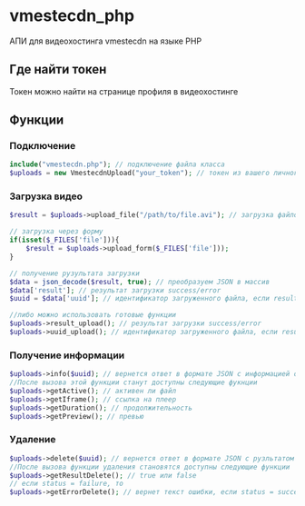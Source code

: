 # vmestecdn_php

АПИ для видеохостинга vmestecdn на языке PHP

## Где найти токен

Токен можно найти на странице профиля в видеохостинге


## Функции
### Подключение
```php
include("vmestecdn.php"); // подключение файла класса
$uploads = new VmestecdnUpload("your_token"); // токен из вашего личного кабинета
```
### Загрузка видео
```php
$result = $uploads->upload_file("/path/to/file.avi"); // загрузка файлов с вашего сервера

// загрузка через форму
if(isset($_FILES['file'])){
    $result = $uploads->upload_form($_FILES['file']));
}

// получение рузультата загрузки
$data = json_decode($result, true); // преобразуем JSON в массив
$data['result']; // результат загрузки success/error
$uuid = $data['uuid']; // идентификатор загруженного файла, если result: success;

//либо можно использовать готовые функции
$uploads->result_upload(); // результат загрузки success/error
$uploads->uuid_upload(); // идентификатор загруженного файла, если result: success;

```
### Получение информации
```php
$uploads->info($uuid); // вернется ответ в формате JSON с информацией о файле
//После вызова этой функции станут доступны следующие фукнции
$uploads->getActive(); // активен ли файл
$uploads->getIframe(); // ссылка на плеер
$uploads->getDuration(); // продолжительность
$uploads->getPreview(); // превью
```

### Удаление
```php
$uploads->delete($uuid); // вернется ответ в формате JSON с рузльтатом удаления или текстом ошибки
//После вызова функции удаления становятся доступны следующие функции
$uploads->getResultDelete(); // true или false
// если status = failure, то 
$uploads->getErrorDelete(); // вернет текст ошибки, если status = success, вернется null
```
